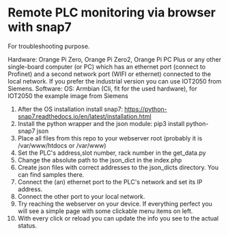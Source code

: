# Remote PLC monitoring via browser with snap7
For troubleshooting purpose.

Hardware: Orange Pi Zero, Orange Pi Zero2, Orange Pi PC Plus or any other single-board computer (or PC) which has an ethernet port (connect to Profinet) and a second network port (WIFI or ethernet) connected to the local network. If you prefer the industrial version you can use IOT2050 from Siemens.
Software:
OS: Armbian (Cli, fit for the used hardware), for IOT2050 the example image from Siemens
1. After the OS installation install snap7: https://python-snap7.readthedocs.io/en/latest/installation.html
2. Install the python wrapper and the json module:
  pip3 install python-snap7 json
3. Place all files from this repo to your webserver root (probably it is /var/www/htdocs or /var/www)
4. Set the PLC's address,slot number, rack number in the get_data.py
5. Change the absolute path to the json_dict in the index.php
6. Create json files with correct addresses to the json_dicts directory. You can find samples there.
7. Connect the (an) ethernet port to the PLC's network and set its IP address.
8. Connect the other port to your local network.
9. Try reaching the webserver on your device. If everything perfect you will see a simple page with some clickable menu items on left.
10. With every click or reload you can update the info you see to the actual status.     


